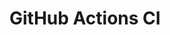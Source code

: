 # GitHub Actions CI




























































































































































































































































































































































































































































































































































































































































































































































































































































































































































































































































































































































































































































































































































































































































































































































































































































































































































































































































































































































































